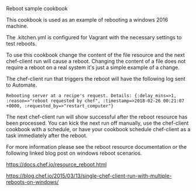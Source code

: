 Reboot sample cookbook

This cookbook is used as an example of rebooting a windows 2016 machine.

The .kitchen.yml is configured for Vagrant with the necessary settings to test reboots.

To use this cookbook change the content of the file resource and the next chef-client run will cause a reboot. Changing the content of a file does not require a reboot on a real system it's just a simple example of a change.

The chef-client run that triggers the reboot will have the following log sent to Automate.

`Rebooting server at a recipe's request. Details: {:delay_mins=>1, :reason=>"reboot requested by chef", :timestamp=>2018-02-26 00:21:07 +0000, :requested_by=>"restart_computer"}`

The next chef-client run will show successful after the reboot resource has been processed. You can kick the next run off manually, use the chef-client cookbook with a schedule, or have your cookbook schedule chef-client as a task immediately after the reboot.  


For more information please see the reboot resource documentation or the following linked blog post on windows reboot scenarios.

https://docs.chef.io/resource_reboot.html

https://blog.chef.io/2015/03/13/single-chef-client-run-with-multiple-reboots-on-windows/
